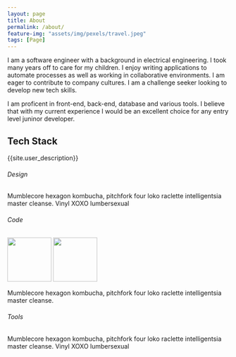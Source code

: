 ```yaml
---
layout: page
title: About
permalink: /about/
feature-img: "assets/img/pexels/travel.jpeg"
tags: [Page]
---
```


I am a software engineer with a background in electrical engineering. I took many years off to care for my children. I enjoy writing applications to automate processes as well as working in collaborative environments. I am eager to contribute to company cultures. I am a challenge seeker looking to develop new tech skills.

I am proficent in front-end, back-end, database and various tools. I believe  that with my current experience I would be an excellent choice for any entry level juninor developer.

<section id="about">
<div class="user-details">
  <h1> Tech Stack </h1>
  <p> {{site.user_description}} </p>
</div>
  <div class="user">
    <div class="tech">
      <h6>Design</h6>
      <i class="devicon-html5-plain-wordmark"></i>
      <i class="devicon-bootstrap-plain-wordmark colored"></i>
      <i class="devicon-sass-original colored"></i>
      <i class="devicon-css3-plain-wordmark"></i>
      <i class="devicon-flask-original-wordmark colored"></i>
      <p>Mumblecore hexagon kombucha, pitchfork four loko raclette intelligentsia master cleanse.
        Vinyl XOXO lumbersexual</p>
    </div>
    <div class="tech">
      <h6>Code</h6>
      <img src="/particle-branch/assets/img/centos-original.svg" width="100" height="100"/> 
      <img src="/particle-branch/assets/img/linux-original.svg" width="100" height="100"/> 
      <i class="devicon-javascript-plain colored"></i>
      <i class="devicon-react-original-wordmark colored"></i>
      <i class="devicon-python-plain-wordmark"></i>
      <i class="devicon-java-plain-wordmark colored"></i>
      <i class="devicon-c-plain colored"></i>
      <i class="devicon-postgresql-plain-wordmark colored"></i>
      <i class="devicon-sqlalchemy-plain colored"></i>
      <p>Mumblecore hexagon kombucha, pitchfork four loko raclette intelligentsia master cleanse.</p>
    </div>
    <div class="tech">
      <h6>Tools</h6>
      <i class="devicon-git-plain colored"></i>
      <i class="devicon-github-original-wordmark colored"></i>
      <i class="devicon-gulp-plain colored"></i>
      <i class="devicon-vscode-plain colored"></i>
      <i class="devicon-vim-plain"></i>
      <p>Mumblecore hexagon kombucha, pitchfork four loko raclette intelligentsia master cleanse.
        Vinyl XOXO lumbersexual</p>
    </div>
</div>
</section>